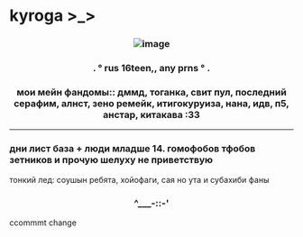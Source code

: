 # kyroga >_>
### <p align="center"> ![image](https://media1.tenor.com/m/n_1wJDi2KsUAAAAC/clear-dmmd.gif)
### <p align="center"> . ° rus 16teen,, any prns ° .
### <p align="center"> мои мейн фандомы:: дммд, тоганка, свит пул, последний серафим, алнст, зено ремейк, итигокуруиза, нана, идв, п5, анстар, китакава :33
-------
### дни лист база + люди младше 14. гомофобов тфобов зетников и прочую шелуху не приветствую
тонкий лед: соушын ребята, хойофаги, сая но ута и субахиби фаны
### <p align="center"> ^___-::-'

ccommmt change 
